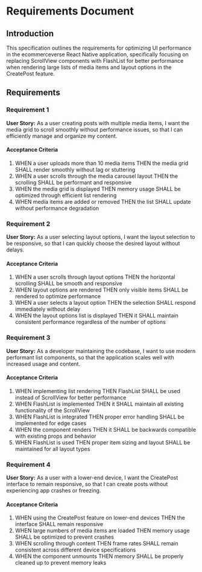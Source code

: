 # Requirements Document

## Introduction

This specification outlines the requirements for optimizing UI performance in the ecommerceverse React Native application, specifically focusing on replacing ScrollView components with FlashList for better performance when rendering large lists of media items and layout options in the CreatePost feature.

## Requirements

### Requirement 1

**User Story:** As a user creating posts with multiple media items, I want the media grid to scroll smoothly without performance issues, so that I can efficiently manage and organize my content.

#### Acceptance Criteria

1. WHEN a user uploads more than 10 media items THEN the media grid SHALL render smoothly without lag or stuttering
2. WHEN a user scrolls through the media carousel layout THEN the scrolling SHALL be performant and responsive
3. WHEN the media grid is displayed THEN memory usage SHALL be optimized through efficient list rendering
4. WHEN media items are added or removed THEN the list SHALL update without performance degradation

### Requirement 2

**User Story:** As a user selecting layout options, I want the layout selection to be responsive, so that I can quickly choose the desired layout without delays.

#### Acceptance Criteria

1. WHEN a user scrolls through layout options THEN the horizontal scrolling SHALL be smooth and responsive
2. WHEN layout options are rendered THEN only visible items SHALL be rendered to optimize performance
3. WHEN a user selects a layout option THEN the selection SHALL respond immediately without delay
4. WHEN the layout options list is displayed THEN it SHALL maintain consistent performance regardless of the number of options

### Requirement 3

**User Story:** As a developer maintaining the codebase, I want to use modern performant list components, so that the application scales well with increased usage and content.

#### Acceptance Criteria

1. WHEN implementing list rendering THEN FlashList SHALL be used instead of ScrollView for better performance
2. WHEN FlashList is implemented THEN it SHALL maintain all existing functionality of the ScrollView
3. WHEN FlashList is integrated THEN proper error handling SHALL be implemented for edge cases
4. WHEN the component renders THEN it SHALL be backwards compatible with existing props and behavior
5. WHEN FlashList is used THEN proper item sizing and layout SHALL be maintained for all layout types

### Requirement 4

**User Story:** As a user with a lower-end device, I want the CreatePost interface to remain responsive, so that I can create posts without experiencing app crashes or freezing.

#### Acceptance Criteria

1. WHEN using the CreatePost feature on lower-end devices THEN the interface SHALL remain responsive
2. WHEN large numbers of media items are loaded THEN memory usage SHALL be optimized to prevent crashes
3. WHEN scrolling through content THEN frame rates SHALL remain consistent across different device specifications
4. WHEN the component unmounts THEN memory SHALL be properly cleaned up to prevent memory leaks